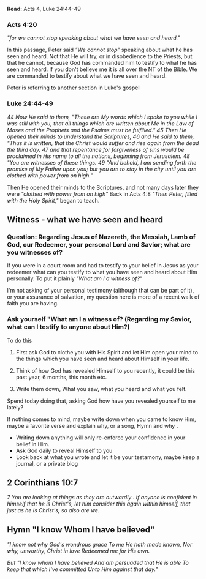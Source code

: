 
**Read:** Acts 4, Luke 24:44-49

### Acts 4:20
*"for we cannot stop speaking about what we have seen and heard."*

In this passage, Peter said _"We cannot stop"_ speaking about what he has seen and heard. Not that He will try, or in disobedience to the Priests, but that he cannot, because God has commanded him to testify to what he has seen and heard.  If you don't believe me it is all over the NT of the Bible.  We are commanded to testify about what we have seen and heard.

Peter is referring to another section in Luke's gospel
### Luke 24:44-49
*44 Now He said to them, "These are My words which I spoke to you while I was still with you, that all things which are written about Me in the Law of Moses and the Prophets and the Psalms must be fulfilled."
45 Then He opened their minds to understand the Scriptures,
46 and He said to them, "Thus it is written, that the Christ would suffer and rise again from the dead the third day,
47 and that repentance for forgiveness of sins would be proclaimed in His name to all the nations, beginning from Jerusalem.
48 "You are witnesses of these things.
49 "And behold, I am sending forth the promise of My Father upon you; but you are to stay in the city until you are clothed with power from on high."*

Then He opened their minds to the Scriptures, and not many days later they were *"clothed with power from on high"*
Back in Acts 4:8 *"Then Peter, filled with the Holy Spirit,"* began to teach.

## Witness - what we have seen and heard
### Question: Regarding Jesus of Nazereth, the Messiah, Lamb of God, our Redeemer, your personal Lord and Savior; what are you witnesses of?
If you were in a court room and had to testify to your belief in Jesus as your redeemer what can you testify to what you have seen and heard about Him personally.
To put it plainly _"What am I a witness of?"_

I'm not asking of your personal testimony (although that can be part of it), or your assurance of salvation, my question here is more of a recent walk of faith you are having.
### Ask yourself "What am I a witness of? (Regarding my Savior, what can I testify to anyone about Him?)
To do this

1. First ask God to clothe you with His Spirit and let Him open your mind to the things which you have seen and heard about Himself in your life.

2. Think of how God has revealed Himself to you recently, it could be this past year, 6 months, this month etc.

3. Write them down, What you saw, what you heard and what you felt.

Spend today doing that, asking God how have you revealed yourself to me lately? 

If nothing comes to mind, maybe write down when you came to know Him, maybe a favorite verse and explain why, or a song, Hymn and why .  
- Writing down anything will only re-enforce your confidence in your belief in Him.
- Ask God daily to reveal Himself to you
- Look back at what you wrote and let it be your testamony, maybe keep a journal, or a private blog

## 2 Corinthians 10:7
*7 You are looking at things as they are outwardly . If anyone is confident in himself that he is Christ's, let him consider this again within himself, that just as he is Christ's, so also are we.*

## Hymn "I know Whom I have believed"
*"I know not why God's wondrous grace
To me He hath made known,
Nor why, unworthy, Christ in love
Redeemed me for His own.*

*But "I know whom I have believed
And am persuaded that He is able
To keep that which I've committed
Unto Him against that day."*

